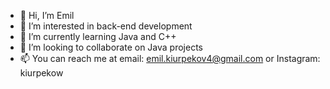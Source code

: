- 👋 Hi, I’m Emil
- 👀 I’m interested in back-end development
- 🌱 I’m currently learning Java and C++
- 💞️ I’m looking to collaborate on Java projects
- 📫 You can reach me at email: emil.kiurpekov4@gmail.com or Instagram: kiurpekow

<!---
Gr4cee/Gr4cee is a ✨ special ✨ repository because its `README.md` (this file) appears on your GitHub profile.
You can click the Preview link to take a look at your changes.
--->
